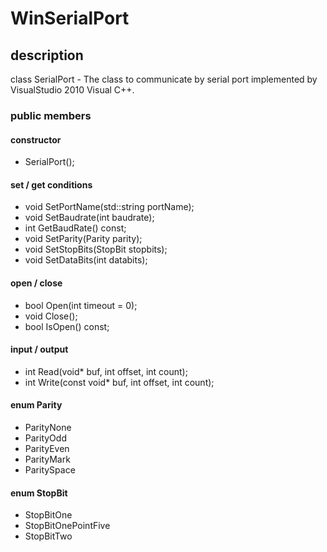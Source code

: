 WinSerialPort
=============

## description

class SerialPort - The class to communicate by serial port
implemented by VisualStudio 2010 Visual C++.

### public members

#### constructor

* SerialPort();

#### set / get conditions

* void SetPortName(std::string portName);
* void SetBaudrate(int baudrate);
* int GetBaudRate() const;
* void SetParity(Parity parity);
* void SetStopBits(StopBit stopbits);
* void SetDataBits(int databits);

#### open / close

* bool Open(int timeout = 0);
* void Close();
* bool IsOpen() const;

#### input / output

* int Read(void* buf, int offset, int count);
* int Write(const void* buf, int offset, int count);

#### enum Parity

* ParityNone
* ParityOdd
* ParityEven
* ParityMark
* ParitySpace

#### enum StopBit

* StopBitOne
* StopBitOnePointFive
* StopBitTwo
